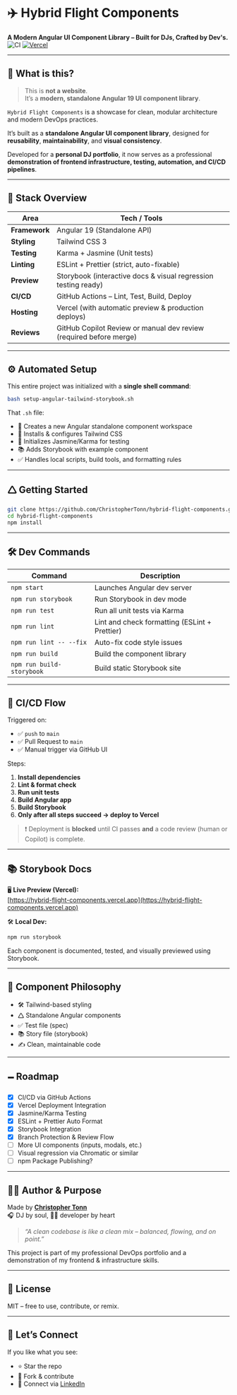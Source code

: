 # ✈️ Hybrid Flight Components

**A Modern Angular UI Component Library – Built for DJs, Crafted by Dev's.**
![CI](https://img.shields.io/badge/CI-passing-brightgreen?style=flat-square&logo=github)
[![Vercel](https://img.shields.io/badge/Deployed%20on-Vercel-000?style=flat-square&logo=vercel&logoColor=white)](https://hybrid-flight-components.vercel.app/)

---

## 🎯 What is this?

> This is **not a website**.  
> It’s a **modern, standalone Angular 19 UI component library**.

`Hybrid Flight Components` is a showcase for clean, modular architecture and modern DevOps practices.

It’s built as a **standalone Angular UI component library**, designed for **reusability**, **maintainability**, and **visual consistency**.

Developed for a **personal DJ portfolio**, it now serves as a professional **demonstration of frontend infrastructure, testing, automation, and CI/CD pipelines**.

---

## 🥪 Stack Overview

| Area          | Tech / Tools                                                       |
| ------------- | ------------------------------------------------------------------ |
| **Framework** | Angular 19 (Standalone API)                                        |
| **Styling**   | Tailwind CSS 3                                                     |
| **Testing**   | Karma + Jasmine (Unit tests)                                       |
| **Linting**   | ESLint + Prettier (strict, auto-fixable)                           |
| **Preview**   | Storybook (interactive docs & visual regression testing ready)     |
| **CI/CD**     | GitHub Actions – Lint, Test, Build, Deploy                         |
| **Hosting**   | Vercel (with automatic preview & production deploys)               |
| **Reviews**   | GitHub Copilot Review or manual dev review (required before merge) |

---

## ⚙️ Automated Setup

This entire project was initialized with a **single shell command**:

```bash
bash setup-angular-tailwind-storybook.sh
```

That `.sh` file:

- 🚀 Creates a new Angular standalone component workspace
- 🎨 Installs & configures Tailwind CSS
- 🥪 Initializes Jasmine/Karma for testing
- 📚 Adds Storybook with example component
- ✅ Handles local scripts, build tools, and formatting rules

---

## 🛆 Getting Started

```bash
git clone https://github.com/ChristopherTonn/hybrid-flight-components.git
cd hybrid-flight-components
npm install
```

---

## 🛠️ Dev Commands

| Command                   | Description                                   |
| ------------------------- | --------------------------------------------- |
| `npm start`               | Launches Angular dev server                   |
| `npm run storybook`       | Run Storybook in dev mode                     |
| `npm run test`            | Run all unit tests via Karma                  |
| `npm run lint`            | Lint and check formatting (ESLint + Prettier) |
| `npm run lint -- --fix`   | Auto-fix code style issues                    |
| `npm run build`           | Build the component library                   |
| `npm run build-storybook` | Build static Storybook site                   |

---

## 🔁 CI/CD Flow

Triggered on:

- ✅ `push` to `main`
- ✅ Pull Request to `main`
- ✅ Manual trigger via GitHub UI

Steps:

1. **Install dependencies**
2. **Lint & format check**
3. **Run unit tests**
4. **Build Angular app**
5. **Build Storybook**
6. **Only after all steps succeed → deploy to Vercel**

> ❗ Deployment is **blocked** until CI passes **and** a code review (human or Copilot) is complete.

---

## 📚 Storybook Docs

🖥️ **Live Preview (Vercel):**  
[https://hybrid-flight-components.vercel.app](https://hybrid-flight-components.vercel.app)

🛠️ **Local Dev:**

```bash
npm run storybook
```

Each component is documented, tested, and visually previewed using Storybook.

---

## 🧱 Component Philosophy

- 🛠️ Tailwind-based styling
- 🛆 Standalone Angular components
- ✅ Test file (spec)
- 📚 Story file (storybook)
- ✍️ Clean, maintainable code

---

## 🗕️ Roadmap

- [x] CI/CD via GitHub Actions
- [x] Vercel Deployment Integration
- [x] Jasmine/Karma Testing
- [x] ESLint + Prettier Auto Format
- [x] Storybook Integration
- [x] Branch Protection & Review Flow
- [ ] More UI components (inputs, modals, etc.)
- [ ] Visual regression via Chromatic or similar
- [ ] npm Package Publishing?

---

## 👨‍🎤 Author & Purpose

Made by **[Christopher Tonn](https://christophertonn.de)**  
🎧 DJ by soul, 👨‍💻 developer by heart

> _“A clean codebase is like a clean mix – balanced, flowing, and on point.”_

This project is part of my professional DevOps portfolio and a demonstration of my frontend & infrastructure skills.

---

## 📄 License

MIT – free to use, contribute, or remix.

---

## 💬 Let’s Connect

If you like what you see:

- ⭐ Star the repo
- 🤝 Fork & contribute
- 🔗 Connect via [LinkedIn](https://www.linkedin.com/in/christopher-tonn-b13b64142/)
